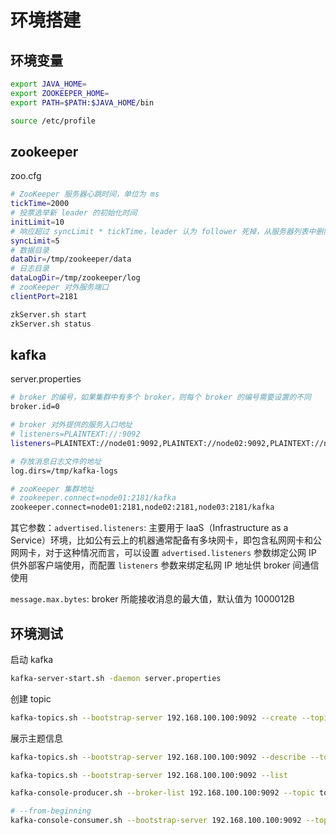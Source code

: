 # 环境搭建

## 环境变量

```sh
export JAVA_HOME=
export ZOOKEEPER_HOME=
export PATH=$PATH:$JAVA_HOME/bin
```

```sh
source /etc/profile
```

## zookeeper

zoo.cfg

```sh
# ZooKeeper 服务器心跳时间，单位为 ms
tickTime=2000
# 投票选举新 leader 的初始化时间
initLimit=10
# 响应超过 syncLimit * tickTime，leader 认为 follower 死掉，从服务器列表中删除 follower
syncLimit=5
# 数据目录
dataDir=/tmp/zookeeper/data
# 日志目录
dataLogDir=/tmp/zookeeper/log
# zooKeeper 对外服务端口
clientPort=2181
```

```sh
zkServer.sh start
zkServer.sh status
```

## kafka

server.properties

```sh
# broker 的编号，如果集群中有多个 broker，则每个 broker 的编号需要设置的不同
broker.id=0

# broker 对外提供的服务入口地址
# listeners=PLAINTEXT://:9092
listeners=PLAINTEXT://node01:9092,PLAINTEXT://node02:9092,PLAINTEXT://node03:9092

# 存放消息日志文件的地址
log.dirs=/tmp/kafka-logs

# zooKeeper 集群地址
# zookeeper.connect=node01:2181/kafka
zookeeper.connect=node01:2181,node02:2181,node03:2181/kafka
```

其它参数：`advertised.listeners`: 主要用于 IaaS（Infrastructure as a Service）环境，比如公有云上的机器通常配备有多块网卡，即包含私网网卡和公网网卡，对于这种情况而言，可以设置 `advertised.listeners` 参数绑定公网 IP 供外部客户端使用，而配置 `listeners` 参数来绑定私网 IP 地址供 broker 间通信使用

`message.max.bytes`: broker 所能接收消息的最大值，默认值为 1000012B

## 环境测试

启动 kafka

```sh
kafka-server-start.sh -daemon server.properties
```

创建 topic

```sh
kafka-topics.sh --bootstrap-server 192.168.100.100:9092 --create --topic topic-demo --replication-factor 3 --partitions 10
```

展示主题信息

```sh
kafka-topics.sh --bootstrap-server 192.168.100.100:9092 --describe --topic topic-demo
```

```sh
kafka-topics.sh --bootstrap-server 192.168.100.100:9092 --list
```

```sh
kafka-console-producer.sh --broker-list 192.168.100.100:9092 --topic topic-demo
```

```sh
# --from-beginning
kafka-console-consumer.sh --bootstrap-server 192.168.100.100:9092 --topic topic-demo
```
